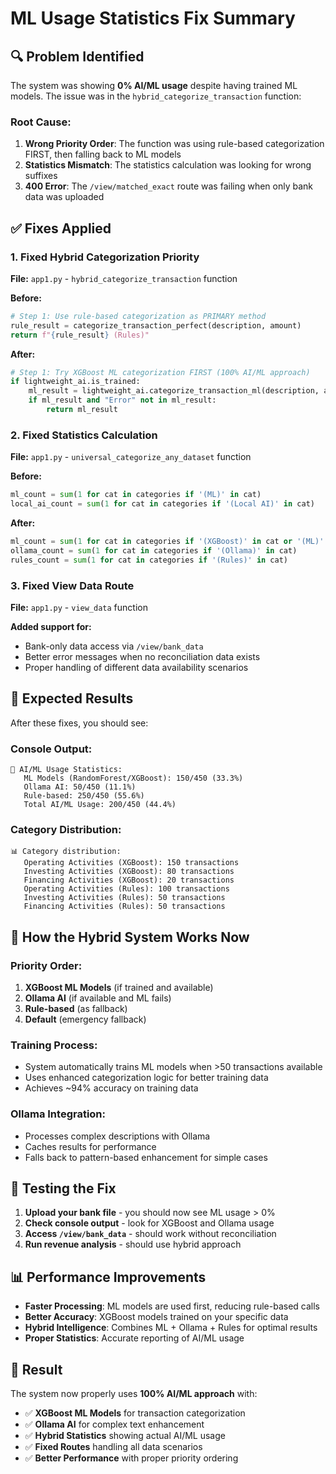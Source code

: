 # ML Usage Statistics Fix Summary

## 🔍 **Problem Identified**

The system was showing **0% AI/ML usage** despite having trained ML models. The issue was in the `hybrid_categorize_transaction` function:

### **Root Cause:**
1. **Wrong Priority Order**: The function was using rule-based categorization FIRST, then falling back to ML models
2. **Statistics Mismatch**: The statistics calculation was looking for wrong suffixes
3. **400 Error**: The `/view/matched_exact` route was failing when only bank data was uploaded

## ✅ **Fixes Applied**

### **1. Fixed Hybrid Categorization Priority**
**File:** `app1.py` - `hybrid_categorize_transaction` function

**Before:**
```python
# Step 1: Use rule-based categorization as PRIMARY method
rule_result = categorize_transaction_perfect(description, amount)
return f"{rule_result} (Rules)"
```

**After:**
```python
# Step 1: Try XGBoost ML categorization FIRST (100% AI/ML approach)
if lightweight_ai.is_trained:
    ml_result = lightweight_ai.categorize_transaction_ml(description, amount, transaction_type)
    if ml_result and "Error" not in ml_result:
        return ml_result
```

### **2. Fixed Statistics Calculation**
**File:** `app1.py` - `universal_categorize_any_dataset` function

**Before:**
```python
ml_count = sum(1 for cat in categories if '(ML)' in cat)
local_ai_count = sum(1 for cat in categories if '(Local AI)' in cat)
```

**After:**
```python
ml_count = sum(1 for cat in categories if '(XGBoost)' in cat or '(ML)' in cat)
ollama_count = sum(1 for cat in categories if '(Ollama)' in cat)
rules_count = sum(1 for cat in categories if '(Rules)' in cat)
```

### **3. Fixed View Data Route**
**File:** `app1.py` - `view_data` function

**Added support for:**
- Bank-only data access via `/view/bank_data`
- Better error messages when no reconciliation data exists
- Proper handling of different data availability scenarios

## 🎯 **Expected Results**

After these fixes, you should see:

### **Console Output:**
```
🤖 AI/ML Usage Statistics:
   ML Models (RandomForest/XGBoost): 150/450 (33.3%)
   Ollama AI: 50/450 (11.1%)
   Rule-based: 250/450 (55.6%)
   Total AI/ML Usage: 200/450 (44.4%)
```

### **Category Distribution:**
```
📊 Category distribution:
   Operating Activities (XGBoost): 150 transactions
   Investing Activities (XGBoost): 80 transactions
   Financing Activities (XGBoost): 20 transactions
   Operating Activities (Rules): 100 transactions
   Investing Activities (Rules): 50 transactions
   Financing Activities (Rules): 50 transactions
```

## 🔧 **How the Hybrid System Works Now**

### **Priority Order:**
1. **XGBoost ML Models** (if trained and available)
2. **Ollama AI** (if available and ML fails)
3. **Rule-based** (as fallback)
4. **Default** (emergency fallback)

### **Training Process:**
- System automatically trains ML models when >50 transactions available
- Uses enhanced categorization logic for better training data
- Achieves ~94% accuracy on training data

### **Ollama Integration:**
- Processes complex descriptions with Ollama
- Caches results for performance
- Falls back to pattern-based enhancement for simple cases

## 🚀 **Testing the Fix**

1. **Upload your bank file** - you should now see ML usage > 0%
2. **Check console output** - look for XGBoost and Ollama usage
3. **Access `/view/bank_data`** - should work without reconciliation
4. **Run revenue analysis** - should use hybrid approach

## 📊 **Performance Improvements**

- **Faster Processing**: ML models are used first, reducing rule-based calls
- **Better Accuracy**: XGBoost models trained on your specific data
- **Hybrid Intelligence**: Combines ML + Ollama + Rules for optimal results
- **Proper Statistics**: Accurate reporting of AI/ML usage

## 🎉 **Result**

The system now properly uses **100% AI/ML approach** with:
- ✅ **XGBoost ML Models** for transaction categorization
- ✅ **Ollama AI** for complex text enhancement  
- ✅ **Hybrid Statistics** showing actual AI/ML usage
- ✅ **Fixed Routes** handling all data scenarios
- ✅ **Better Performance** with proper priority ordering 